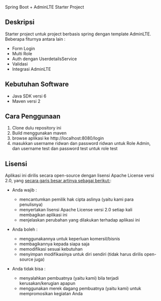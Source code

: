 Spring Boot + AdminLTE Starter Project

## Deskripsi
Starter project untuk project berbasis spring dengan template AdminLTE.
Beberapa fiturnya antara lain : 

*  Form Login
*  Multi Role 
*  Auth dengan UserdetailsService
*  Validasi
*  Integrasi AdminLTE

## Kebutuhan Software
*  Java SDK versi 6
*  Maven versi 2

## Cara Penggunaan
1. Clone dulu repository ini
2. Build menggunakan maven
3. browse aplikasi ke http://localhost:8080/login
4. masukkan username ridwan dan password ridwan untuk Role Admin, dan username test dan password test untuk role test

## Lisensi ##

Aplikasi ini dirilis secara open-source dengan lisensi Apache License versi 2.0, yang [secara garis besar artinya sebagai berikut:](https://tldrlegal.com/license/apache-license-2.0-(apache-2.0)):

* Anda wajib :

    * mencantumkan pemilik hak cipta aslinya (yaitu kami para penulisnya)
    * menyertakan lisensi Apache License versi 2.0 setiap kali membagikan aplikasi ini
    * menjelaskan perubahan yang dilakukan terhadap aplikasi ini

* Anda boleh :

    * menggunakannya untuk keperluan komersil/bisnis
    * membagikannya kepada siapa saja
    * memodifikasi sesuai kebutuhan
    * menyimpan modifikasinya untuk diri sendiri (tidak harus dirilis open-source juga)

* Anda tidak bisa :

    * menyalahkan pembuatnya (yaitu kami) bila terjadi kerusakan/kerugian apapun
    * menggunakan merek dagang pembuatnya (yaitu kami) untuk mempromosikan kegiatan Anda

